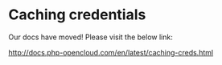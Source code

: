 # Caching credentials

Our docs have moved! Please visit the below link:

http://docs.php-opencloud.com/en/latest/caching-creds.html
